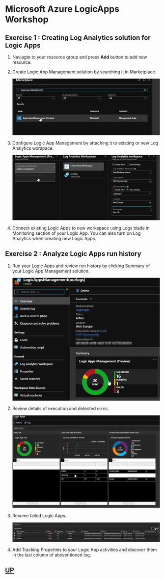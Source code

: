 # Microsoft Azure LogicApps Workshop

## Exercise 1 : Creating Log Analytics solution for Logic Apps

1. Naviagte to your resource group and press **Add** button to add new resource.
2. Create Logic App Management solution by searching it in Marketplace.
   
   ![Solution](_img/CreateWorkspace.png)

3. Configure Logic App Management by attaching it to existing or new Log Analytics worspace.
   
   ![Workspace](_img/CreateWorkspace2.png)

4. Connect existing Logic Apps to new workspace using Logs blade in Monitoring section of your Logic App. You can also turn on Log Analytics when creating new Logic Apps.

## Exercise 2 : Analyze Logic Apps run history

1. Run your Logic Apps and review run history by clicking Summary of your Logic App Management solution.

   ![Summary](_img/summary.png)

2. Review details of execution and detected erros.

   ![Details](_img/Details.png)

3. Resume failed Logic Apps.
   
   ![Resume](_img/Resume.png)

4. Add Tracking Properties to your Logic App activities and discover them in the last column of aboventioned log.

## [UP](./../README.md)